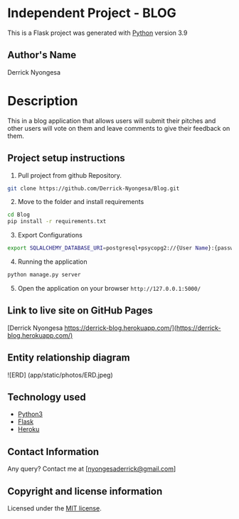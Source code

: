 # Independent Project - BLOG

This is a Flask project was generated with [Python](https://www.python.org/) version 3.9


## Author's Name
Derrick Nyongesa


# Description
This in a blog application that allows users will submit their pitches and other users will vote on them and leave comments to give their feedback on them.


## Project setup instructions
1. Pull project from github Repository.

```bash
git clone https://github.com/Derrick-Nyongesa/Blog.git
``` 
2. Move to the folder and install requirements
  ```bash
  cd Blog
  pip install -r requirements.txt
  ```
3. Export Configurations
  ```bash
  export SQLALCHEMY_DATABASE_URI=postgresql+psycopg2://{User Name}:{password}@localhost/{database name}
  ```
4. Running the application
  ```bash
  python manage.py server
  ```
5. Open the application on your browser `http://127.0.0.1:5000/`


## Link to live site on GitHub Pages
[Derrick Nyongesa https://derrick-blog.herokuapp.com/](https://derrick-blog.herokuapp.com/)


## Entity relationship diagram 
![ERD]
(app/static/photos/ERD.jpeg)



## Technology used
* [Python3](https://www.python.org/)
* [Flask](http://flask.pocoo.org/)
* [Heroku](https://heroku.com)


## Contact Information 
Any query? Contact me at [nyongesaderrick@gmail.com]


## Copyright and license information
Licensed under the [MIT license](LICENSE).